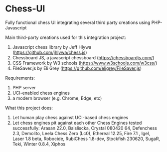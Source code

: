 # Chess-UI
Fully functional chess UI integrating several third party creations using PHP-Javascript

Main third-party creations used for this integration project:

1.	Javascript chess library by Jeff Hlywa (https://github.com/jhlywa/chess.js)
2.	Chessboard JS, a javascript chessboard (https://chessboardjs.com/)
3.	CSS Framework by W3 schools (https://www.w3schools.com/w3css/)
4.  FileSaver.js by Eli Grey (https://github.com/eligrey/FileSaver.js)

Requirements:
1. PHP server
2. UCI-enabled chess engines
3. a modern browser (e.g. Chrome, Edge, etc)

What this project does:
1.	Let human play chess against UCI-based chess engines
2.	Let chess engines pit against each other
Chess Engines tested successfully:
Arasan 22.0, Baisliscka, Crystal 080420 64, Defenchess 2.3, Demolito, Leela Chess Zero (Lc0), Ethereal 12.25, Fire 7.1 , 
Igel, Laser 1.8 beta, Robocide, RubiChess 1.8-dev, Stockfish 230620, SugaR, Teki, Winter 0.8.4, Xiphos

